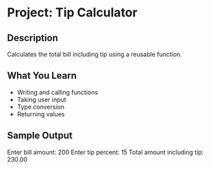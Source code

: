# Project: Tip Calculator

## Description
Calculates the total bill including tip using a reusable function.

## What You Learn
- Writing and calling functions
- Taking user input
- Type conversion
- Returning values

## Sample Output
Enter bill amount: 200
Enter tip percent: 15
Total amount including tip: 230.00
